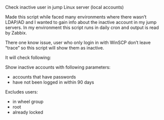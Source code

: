 Check inactive user in jump Linux server (local accounts)

Made this script while faced many environments where there wasn’t LDAP/AD and I wanted to gain info about the inactive account in my jump servers. In my environment this script runs in daily cron and output is read by Zabbix.

There one know issue, user who only login in with WinSCP don’t leave “trace” so this script will show them as inactive.


It will check following:

Show inactive accounts with following parameters:
- accounts that have passwords 
- have not been logged in within 90 days

Excludes users:
- in wheel group
- root 
- already locked 

